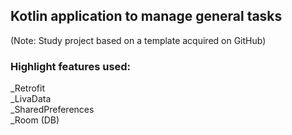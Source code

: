 ## Kotlin application to manage general tasks  
(Note: Study project based on a template acquired on GitHub)  
  
### Highlight features used:  
_Retrofit  
_LivaData  
_SharedPreferences  
_Room (DB)







